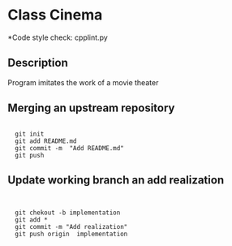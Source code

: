 
Class Cinema 
=====================

*Code style check: cpplint.py 

## Description

Program imitates the work of a movie theater

## Merging an upstream repository

```
  
  git init
  git add README.md
  git commit -m  "Add README.md"
  git push
```
## Update working branch an add realization
```


  git chekout -b implementation
  git add *
  git commit -m "Add realization"
  git push origin  implementation

```